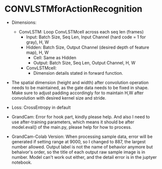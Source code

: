 # CONVLSTMforActionRecognition

* Dimensions:
	* ConvLSTM: Loop ConvLSTMcell across each seq len (frames)
 		* Input: Batch Size, Seq Len, Input Channel (hard code = 1 for gray), H, W
   		* Hidden: Batch Size, Output Channel (desired depth of feature map), H, W
     		* Cell: Same as Hidden
       		* Output: Batch Size, Seq Len, Output Channel, H, W
         * ConvLSTMcell:
         	* Dimension details stated in forward function.
          
* The spatial dimension (height and width) after convolution operation needs to be maintained, as the gate data needs to be fixed in shape. Make sure to adjust padding accordingly for to maintain H,W after convolution with desired kernel size and stride.

* Loss: CrossEntropy in default

* GrandCam: Error for hook part, kindly please help. And also I need to use after-training parameters, which means it should be after model.eval() of the main.py, please help for how to process.

* GrandCam-Colab Version: When processing sample data, error will be generated if setting range at 9000, so I changed to 887, the largest number allowed. Output label is not the name of behavior anymore but behaivor's order, so the title of each output raw sample image is in number. Model can't work out either, and the detail error is in the juptyer notebook.
